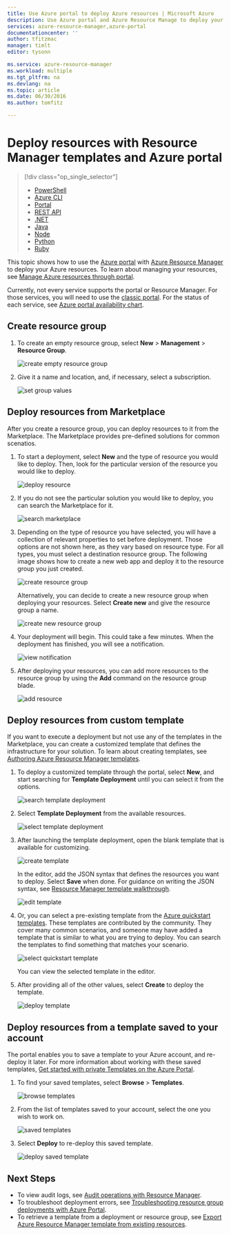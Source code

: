```yaml
---
title: Use Azure portal to deploy Azure resources | Microsoft Azure
description: Use Azure portal and Azure Resource Manage to deploy your resources.
services: azure-resource-manager,azure-portal
documentationcenter: ''
author: tfitzmac
manager: timlt
editor: tysonn

ms.service: azure-resource-manager
ms.workload: multiple
ms.tgt_pltfrm: na
ms.devlang: na
ms.topic: article
ms.date: 06/30/2016
ms.author: tomfitz

---
```

# Deploy resources with Resource Manager templates and Azure portal
> [!div class="op_single_selector"]
> * [PowerShell](resource-group-template-deploy.md)
> * [Azure CLI](resource-group-template-deploy-cli.md)
> * [Portal](resource-group-template-deploy-portal.md)
> * [REST API](resource-group-template-deploy-rest.md)
> * [.NET](https://azure.microsoft.com/documentation/samples/resource-manager-dotnet-template-deployment/)
> * [Java](https://azure.microsoft.com/documentation/samples/resources-java-deploy-using-arm-template/)
> * [Node](https://azure.microsoft.com/documentation/samples/resource-manager-node-template-deployment/)
> * [Python](https://azure.microsoft.com/documentation/samples/resource-manager-python-template-deployment/)
> * [Ruby](https://azure.microsoft.com/documentation/samples/resource-manager-ruby-template-deployment/)
> 
> 

This topic shows how to use the [Azure portal](https://portal.azure.com) with [Azure Resource Manager](resource-group-overview.md) to deploy your Azure resources. To learn about managing your resources, see [Manage Azure resources through portal](azure-portal/resource-group-portal.md).

Currently, not every service supports the portal or Resource Manager. For those services, you will need to use
the [classic portal](https://manage.windowsazure.com). For the status of each service, see [Azure portal availability chart](https://azure.microsoft.com/features/azure-portal/availability/).

## Create resource group
1. To create an empty resource group, select **New** > **Management** > **Resource Group**.
   
    ![create empty resource group](./media/resource-group-template-deploy-portal/create-empty-group.png)
2. Give it a name and location, and, if necessary, select a subscription.
   
    ![set group values](./media/resource-group-template-deploy-portal/set-group-properties.png)

## Deploy resources from Marketplace
After you create a resource group, you can deploy resources to it from the Marketplace. The Marketplace provides pre-defined solutions for common scenatios.

1. To start a deployment, select **New** and the type of resource you would like to deploy. Then, look for the particular version of the resource you would like to deploy.
   
    ![deploy resource](./media/resource-group-template-deploy-portal/deploy-resource.png)
2. If you do not see the particular solution you would like to deploy, you can search the Marketplace for it.
   
    ![search marketplace](./media/resource-group-template-deploy-portal/search-resource.png)
3. Depending on the type of resource you have selected, you will have a collection of relevant properties to set before deployment. Those options are not shown here, as they vary based on resource type. For all types, you must select a destination resource group. The following image shows how to create a new web app and deploy it to the resource group you just created.
   
    ![create resource group](./media/resource-group-template-deploy-portal/select-existing-group.png)
   
    Alternatively, you can decide to create a new resource group when deploying your resources. Select **Create new** and give the resource group a name.
   
    ![create new resource group](./media/resource-group-template-deploy-portal/select-new-group.png)
4. Your deployment will begin. This could take a few minutes. When the deployment has finished, you will see a notification.
   
    ![view notification](./media/resource-group-template-deploy-portal/view-notification.png)
5. After deploying your resources, you can add more resources to the resource group by using the **Add** command on the resource group blade.
   
    ![add resource](./media/resource-group-template-deploy-portal/add-resource.png)

## Deploy resources from custom template
If you want to execute a deployment but not use any of the templates in the Marketplace, you can create a customized template that defines the infrastructure for your solution. To learn about creating templates, see [Authoring Azure Resource Manager templates](resource-group-authoring-templates.md).

1. To deploy a customized template through the portal, select **New**, and start searching for **Template Deployment** until you can select it from the options.
   
    ![search template deployment](./media/resource-group-template-deploy-portal/search-template.png)
2. Select **Template Deployment** from the available resources.
   
    ![select template deployment](./media/resource-group-template-deploy-portal/select-template.png)
3. After launching the template deployment, open the blank template that is available for customizing.
   
    ![create template](./media/resource-group-template-deploy-portal/show-custom-template.png)
   
    In the editor, add the JSON syntax that defines the resources you want to deploy. Select **Save** when done. For guidance on writing the JSON syntax, see [Resource Manager template walkthrough](resource-manager-template-walkthrough.md).
   
    ![edit template](./media/resource-group-template-deploy-portal/edit-template.png)
4. Or, you can select a pre-existing template from the [Azure quickstart templates](https://azure.microsoft.com/documentation/templates/). These templates are contributed by the community. They cover many common scenarios, and someone may have added a template that is similar to what you are trying to deploy. You can search the templates to find something that matches your scenario.
   
    ![select quickstart template](./media/resource-group-template-deploy-portal/select-quickstart-template.png)
   
    You can view the selected template in the editor.
5. After providing all of the other values, select **Create** to deploy the template. 
   
    ![deploy template](./media/resource-group-template-deploy-portal/create-custom-deploy.png)

## Deploy resources from a template saved to your account
The portal enables you to save a template to your Azure account, and re-deploy it later. For more information about working with these saved templates, [Get started with private Templates on the Azure Portal](marketplace-consumer/mytemplates-getstarted.md).

1. To find your saved templates, select **Browse** > **Templates**.
   
    ![browse templates](./media/resource-group-template-deploy-portal/browse-templates.png)
2. From the list of templates saved to your account, select the one you wish to work on.
   
    ![saved templates](./media/resource-group-template-deploy-portal/saved-templates.png)
3. Select **Deploy** to re-deploy this saved template.
   
    ![deploy saved template](./media/resource-group-template-deploy-portal/deploy-saved-template.png)

## Next Steps
* To view audit logs, see [Audit operations with Resource Manager](resource-group-audit.md).
* To troubleshoot deployment errors, see [Troubleshooting resource group deployments with Azure Portal](resource-manager-troubleshoot-deployments-portal.md).
* To retrieve a template from a deployment or resource group, see [Export Azure Resource Manager template from existing resources](resource-manager-export-template.md).

